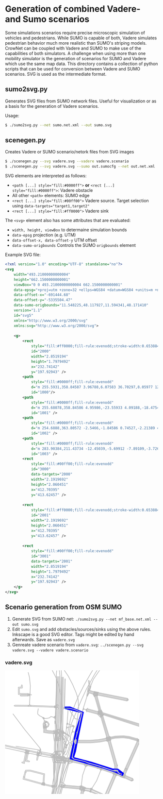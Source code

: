 # Generation of combined Vadere- and Sumo scenarios

Some simulations scenarios require precise microscopic simulation of vehicles and pedestrians.
While SUMO is capable of both, Vadere simulates pedestrian behavior much more realistic than SUMO's striping models.
CrowNet can be coupled with Vadere and SUMO to make use of the capabilities of both simulators.
A challenge when using more than one mobility simulator is the generation of scenarios for SUMO and Vadere which use the same map data.
This directory contains a collection of python scripts that can be used for conversion between Vadere and SUMO scenarios.
SVG is used as the intermediate format.

## sumo2svg.py

Generates SVG files from SUMO network files. Useful for visualization or as a basis for the generation of Vadere scenarios.

Usage:

```bash
$ ./sumo2svg.py --net sumo.net.xml --out sumo.svg
```

## scenegen.py

Creates Vadere or SUMO scenario/netork files from SVG images

```bash
$ ./scenegen.py --svg vadere.svg --vadere vadere.scenario
$ ./scenegen.py --svg vadere.svg --sumo out.sumocfg --net out.net.xml
```

SVG elements are interpreted as follows:

- `<path [...] style="fill:#0000ff">` **or** `<rect [...] style="fill:#0000ff">`: Vadere obstacle
- All other `<path>` elements: SUMO edge
- `<rect [...] style="fill:#00ff00">` Vadere source. Target selection using `data-targets="target1,target2"`
- `<rect [...] style="fill:#ff0000">` Vadere sink

The `<svg>` element also has some attributes that are evaluated:

- `width, height, viewBox` to determaine simulation bounds
- `data-epsg` projection (e.g. UTM)
- `data-offset-x, data-offset-y` UTM offset
- `data-sumo-origbounds` Controls the SUMO `origbounds` element

Example SVG file:

```svg
<?xml version="1.0" encoding="UTF-8" standalone="no"?>
<svg
    width="493.21000000000004"
    height="662.1500000000001"
    viewBox="0 0 493.21000000000004 662.1500000000001"
    data-epsg="+proj=utm +zone=32 +ellps=WGS84 +datum=WGS84 +units=m +no_defs"
    data-offset-x="-691444.68"
    data-offset-y="-5335504.47"
    data-sumo-origbounds="11.548225,48.117927,11.594341,48.171410"
    version="1.1"
    id="svg5"
    xmlns="http://www.w3.org/2000/svg"
    xmlns:svg="http://www.w3.org/2000/svg">

    <g>
        <rect
            style="fill:#ff0000;fill-rule:evenodd;stroke-width:0.653884"
            id="2000"
            width="2.8519194"
            height="1.7979492"
            x="232.74142"
            y="197.92943" />
        <path
            style="fill:#0000ff;fill-rule:evenodd"
            d="m 255.5931,358.84587 3.96788,6.07583 36.70297,8.05977 12.02766,4.95986 30.13115,8.30777 18.22748,6.07582 33.23106,11.15969 2.97592,-2.10794 11.03569,0.49598 0.74397,0.124 3.34791,8.55576 10.16771,4.33988 -0.86797,2.97591 -11.28368,-4.95986 -3.7199,-5.70383 -9.79572,-0.124 -37.32295,-12.27566 -15.99555,-5.45584 -12.64764,-3.7199 -19.09546,-4.95986 -11.53167,-5.33185 -36.82696,-7.93577 -2.85192,-1.85995 -1.61196,-3.09991 -0.86797,6.32382 97.70924,27.40323 42.65479,14.0116 27.03124,11.90366 4.09188,-9.54773 -19.83944,-14.63158 -17.4835,-0.49599 -68.81806,-21.94738 z"
            id="1000"/>
        <path
            style="fill:#0000ff;fill-rule:evenodd"
            d="m 255.68078,358.84586 4.95986,-23.55933 4.09188,-18.47548 3.09991,-1.23997 1.48796,-13.51561 -2.97592,-1.23997 6.32383,-21.2034 2.10794,-8.92775 7.0678,-30.99912 6.57181,-26.41126 -4.58787,-1.85994 1.23997,-2.97592 7.68778,2.85192 -18.35148,89.40147 -7.68779,40.42286 -6.07582,19.09546 z"
            id="1001" />
        <path
            style="fill:#0000ff;fill-rule:evenodd"
            d="m 254.6888,363.80572 -2.5466,-1.84586 0.74527,-2.21389 4.77725,-22.4755 4.46387,-21.2034 -2.72792,-7.0678 v -2.10794 l 4.46387,-6.57182 4.95986,-17.11151 -0.61998,-3.5959 1.11597,-3.5959 1.73595,-0.61998 8.05977,-36.08298 -1.36396,-1.73595 0.86798,-3.96789 1.98394,-0.86798 3.96789,-15.12757 -1.73595,-3.5959 -19.59145,63.8582 -10.04371,52.57451 -7.1918,36.08298 8.18377,1.85995 z"
            id="1002" />
        <path
            style="fill:#0000ff;fill-rule:evenodd"
            d="m 283.90384,211.43734 -12.45039,-5.69912 -7.89109,-3.72635 -19.55236,-4.42778 -6.79511,-0.21919 -6.22519,0.65759 0.35072,2.27965 6.18135,-0.61376 8.19796,0.61376 12.75726,2.89339 3.98939,0.96447 20.51683,9.46931 -0.2192,0.52607 -53.08949,-13.06414 -0.26304,-7.71573 17.84263,-0.26303 37.87723,15.34378 z"
            id="1003" />
        <rect
            style="fill:#00ff00;fill-rule:evenodd"
            id="3000"
            data-targets="2000"
            width="2.1919692"
            height="2.060451"
            x="412.70395"
            y="413.62457" />

        <rect
            style="fill:#ff0000;fill-rule:evenodd;stroke-width:0.653884"
            id="2001"
            width="2.1919692"
            height="2.060451"
            x="412.70395"
            y="413.62457" />

        <rect
            style="fill:#00ff00;fill-rule:evenodd"
            id="3001"
            data-targets="2001"
            width="2.8519194"
            height="1.7979492"
            x="232.74142"
            y="197.92943" />
    </g>
</svg>
```

## Scenario generation from OSM SUMO

1) Generate SVG from SUMO net: `./sumo2svg.py --net mf_base.net.xml --out sumo.svg`
2) Edit `sumo.svg` and add obstacles/sources/sinks using the above rules. Inkscape is a good SVG editor. Tags might be edited by hand afterwards. Save as `vadere.svg`
3) Genreate vadere scenario from `vadere.svg`: `../scenegen.py --svg vadere.svg --vadere vadere.scenario`

### vadere.svg

![alt](vadere.svg.png)